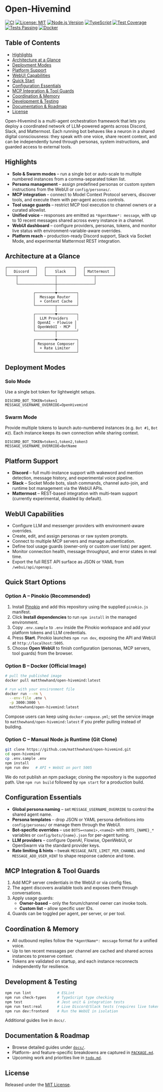 # Open-Hivemind

[![CI](https://github.com/matthewhand/open-hivemind/workflows/CI/badge.svg)](https://github.com/matthewhand/open-hivemind/actions)
[![License: MIT](https://img.shields.io/badge/License-MIT-yellow.svg)](LICENSE)
[![Node.js Version](https://img.shields.io/badge/node-%3E%3D18.0.0-brightgreen)](https://nodejs.org/)
[![TypeScript](https://img.shields.io/badge/TypeScript-5.9+-blue.svg)](https://www.typescriptlang.org/)
[![Test Coverage](https://img.shields.io/badge/coverage-74.29%25-green.svg)](https://github.com/matthewhand/open-hivemind)
[![Tests Passing](https://img.shields.io/badge/tests-1337%20passing-brightgreen)](https://github.com/matthewhand/open-hivemind/actions)
[![Docker](https://img.shields.io/badge/docker-ready-blue.svg)](https://hub.docker.com/)

## Table of Contents
- [Highlights](#highlights)
- [Architecture at a Glance](#architecture-at-a-glance)
- [Deployment Modes](#deployment-modes)
- [Platform Support](#platform-support)
- [WebUI Capabilities](#webui-capabilities)
- [Quick Start](#quick-start)
- [Configuration Essentials](#configuration-essentials)
- [MCP Integration & Tool Guards](#mcp-integration--tool-guards)
- [Coordination & Memory](#coordination--memory)
- [Development & Testing](#development--testing)
- [Documentation & Roadmap](#documentation--roadmap)
- [License](#license)

Open-Hivemind is a multi-agent orchestration framework that lets you deploy a
coordinated network of LLM-powered agents across Discord, Slack, and
Mattermost. Each running bot behaves like a neuron in a shared digital
consciousness: they speak with one voice, share recent context, and can be
independently tuned through personas, system instructions, and guarded access
to external tools.

## Highlights
- **Solo & Swarm modes** – run a single bot or auto-scale to multiple
  numbered instances from a comma-separated token list.
- **Persona management** – assign predefined personas or custom system
  instructions from the WebUI or `config/personas/`.
- **MCP integration** – connect to Model Context Protocol servers, discover
  tools, and execute them with per-agent access controls.
- **Tool usage guards** – restrict MCP tool execution to channel owners or a
  curated allowlist.
- **Unified voice** – responses are emitted as `*AgentName*: message`, with up
  to 10 recent messages shared across every instance in a channel.
- **WebUI dashboard** – configure providers, personas, tokens, and monitor live
  status with environment-variable-aware overrides.
- **Platform reach** – production-ready Discord support, Slack via Socket Mode,
  and experimental Mattermost REST integration.

## Architecture at a Glance
```
┌─────────────┐   ┌─────────────┐   ┌─────────────┐
│   Discord   │   │    Slack    │   │ Mattermost  │
└────┬────────┘   └────┬────────┘   └────┬────────┘
     │                 │                 │
     └─────────────────┼─────────────────┘
                       │
             ┌─────────▼─────────┐
             │  Message Router   │
             │  + Context Cache  │
             └─────────┬─────────┘
                       │
             ┌─────────▼─────────┐
             │  LLM Providers    │
             │ OpenAI · Flowise │
             │ OpenWebUI · MCP  │
             └─────────┬─────────┘
                       │
             ┌─────────▼─────────┐
             │ Response Composer │
             │  + Rate Limiter   │
             └───────────────────┘
```

## Deployment Modes
### Solo Mode
Use a single bot token for lightweight setups.
```env
DISCORD_BOT_TOKEN=token1
MESSAGE_USERNAME_OVERRIDE=OpenHivemind
```

### Swarm Mode
Provide multiple tokens to launch auto-numbered instances (e.g. `Bot #1`, `Bot
#2`). Each instance keeps its own connection while sharing context.
```env
DISCORD_BOT_TOKEN=token1,token2,token3
MESSAGE_USERNAME_OVERRIDE=BotName
```

## Platform Support
- **Discord** – full multi-instance support with wakeword and mention detection,
  message history, and experimental voice pipeline.
- **Slack** – Socket Mode bots, slash commands, channel auto-join, and runtime
  bot management via the WebUI APIs.
- **Mattermost** – REST-based integration with multi-team support (currently
  experimental, disabled by default).

## WebUI Capabilities
- Configure LLM and messenger providers with environment-aware overrides.
- Create, edit, and assign personas or raw system prompts.
- Connect to multiple MCP servers and manage authentication.
- Define tool usage guards (owner-only or custom user lists) per agent.
- Monitor connection health, message throughput, and error states in real time.
- Export the full REST API surface as JSON or YAML from `/webui/api/openapi`.

## Quick Start Options
### Option A – Pinokio (Recommended)
1. Install [Pinokio](https://pinokio.co/) and add this repository using the
   supplied `pinokio.js` manifest.
2. Click **Install dependencies** to run `npm install` in the managed
   environment.
3. Copy `.env.sample` to `.env` inside the Pinokio workspace and add your
   platform tokens and LLM credentials.
4. Press **Start**. Pinokio launches `npm run dev`, exposing the API and WebUI
   at `http://localhost:5005`.
5. Choose **Open WebUI** to finish configuration (personas, MCP servers, tool
   guards) from the browser.

### Option B – Docker (Official Image)
```bash
# pull the published image
docker pull matthewhand/open-hivemind:latest

# run with your environment file
docker run --rm \
  --env-file .env \
  -p 3000:3000 \
  matthewhand/open-hivemind:latest
```
Compose users can keep using `docker-compose.yml`; set the service image to
`matthewhand/open-hivemind:latest` if you prefer pulling instead of building.

### Option C – Manual Node.js Runtime (Git Clone)
```bash
git clone https://github.com/matthewhand/open-hivemind.git
cd open-hivemind
cp .env.sample .env
npm install
npm run dev   # API + WebUI on port 5005
```
We do not publish an npm package; cloning the repository is the supported path.
Use `npm run build` followed by `npm start` for a production build.

## Configuration Essentials
- **Global persona naming** – set `MESSAGE_USERNAME_OVERRIDE` to control the
  shared agent name.
- **Persona templates** – drop JSON or YAML persona definitions into
  `config/personas/` or manage them through the WebUI.
- **Bot-specific overrides** – use `BOTS=<name1>,<name2>` with
  `BOTS_{NAME}_*` variables or `config/bots/{name}.json` for per-agent tuning.
- **LLM providers** – configure OpenAI, Flowise, OpenWebUI, or OpenSwarm via the
  standard provider keys.
- **Rate limiting & hints** – tweak `MESSAGE_RATE_LIMIT_PER_CHANNEL` and
  `MESSAGE_ADD_USER_HINT` to shape response cadence and tone.

## MCP Integration & Tool Guards
1. Add MCP server credentials in the WebUI or via config files.
2. The agent discovers available tools and exposes them through conversations.
3. Apply usage guards:
   - **Owner-based** – only the forum/channel owner can invoke tools.
   - **Custom list** – allow specific user IDs.
4. Guards can be toggled per agent, per server, or per tool.

## Coordination & Memory
- All outbound replies follow the `*AgentName*: message` format for a unified
  voice.
- Up to ten recent messages per channel are cached and shared across instances
  to preserve context.
- Tokens are validated on startup, and each instance reconnects independently
  for resilience.

## Development & Testing
```bash
npm run lint            # ESLint
npm run check-types     # TypeScript type checking
npm test                # Jest unit & integration tests
npm run test:real       # Live Discord/Slack tests (requires live tokens)
npm run dev:frontend    # Run the WebUI in isolation
```
Additional guides live in `docs/`.

## Documentation & Roadmap
- Browse detailed guides under [`docs/`](docs/).
- Platform- and feature-specific breakdowns are captured in [`PACKAGE.md`](PACKAGE.md).
- Upcoming work and priorities live in [`todo.md`](docs/reference/todo.md).

## License
Released under the [MIT License](LICENSE).
